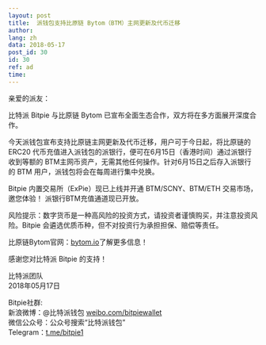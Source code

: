 ```yaml
---
layout: post
title:  派钱包支持比原链 Bytom（BTM）主网更新及代币迁移
author: 
lang: zh
data: 2018-05-17
post_id: 30
id: 30
ref: ad
time: 
---
```



亲爱的派友：

比特派 Bitpie 与比原链 Bytom 已宣布全面生态合作，双方将在多方面展开深度合作。


今天派钱包宣布支持比原链主网更新及代币迁移，用户可于今日起，将比原链的 ERC20 代币充值进入派钱包的派银行，便可在6月15日（香港时间）通过派银行收到等额的 BTM主网币资产，无需其他任何操作。针对6月15日之后存入派银行的 BTM 用户，派钱包将会在每周进行集中兑换。

Bitpie 内置交易所（ExPie）现已上线并开通 BTM/SCNY、BTM/ETH 交易市场，邀您体验！
派银行BTM充值通道现已开放。

风险提示：数字货币是一种高风险的投资方式，请投资者谨慎购买，并注意投资风险。Bitpie 会遴选优质币种，但不对投资行为承担担保、赔偿等责任。

比原链Bytom官网：<a href="https://bytom.io" target="_blank">bytom.io</a>了解更多信息！

感谢您对比特派 Bitpie 的支持！

比特派团队<br/>
2018年05月17日

Bitpie社群:<br/>
新浪微博：@比特派钱包 <a href="https://weibo.com/bitpiewallet" target="_blank">weibo.com/bitpiewallet</a><br/>
微信公众号：公众号搜索“比特派钱包”<br/>
Telegram：<a href="https://t.me/bitpie1" target="_blank">t.me/bitpie1</a>
